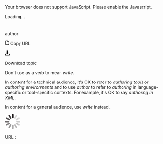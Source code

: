 Your browser does not support JavaScript. Please enable the Javascript.

Loading...

# 

author

![Copy URL](author_files/Copy.png)
Copy URL

![Download](author_files/Download.png)

Download topic

Don't use as a verb to mean *write*.

In content for a technical audience, it's OK to refer to *authoring tools* or *authoring environments* and to use *author* to refer to *authoring* in language-specific or tool-specific contexts. For example, it's OK to say *authoring in XML*. 

In content for a general audience, use *write* instead.

![In progress](author_files/activity-large.gif)

URL :
